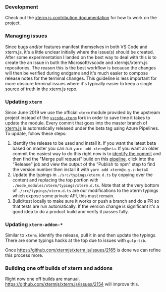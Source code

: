 ### Development

Check out the [xterm.js contribution documentation](https://github.com/xtermjs/xterm.js/wiki/Contributing) for how to work on the project.

### Managing issues

Since bugs and/or features manifest themselves in both VS Code and xterm.js, it's a little unclear initially where the issue(s) should be created. After some experimentation I landed on the best way to deal with this is to create the an issue in both the Microsoft/vscode and xtermjs/xterm.js repositories. The reason this is the best workflow is because the changes will then be verified during endgame and it's much easier to compose release notes for the terminal changes. This guideline is less important for more obscure terminal issues where it's typically easier to keep a single source of truth in the xterm.js repo.

### Updating `xterm`

Since June 2019 we use the official `xterm` module provided by the upstream project instead of the [`vscode-xterm`](https://github.com/microsoft/xterm.js) fork in order to save time it takes to update the module. Every commit that goes into the master branch of [xterm.js](https://github.com/xtermjs/xterm.js) is automatically released under the beta tag using Azure Pipelines. To update, follow these steps:

1. Identify the release to be used and install it. If you want the latest beta based on master you can run `yarn add xterm@beta`. If you want an older commit the easiest way to do this right now is to [identify the commit]() and then find the "Merge pull request" build on this [pipeline](https://dev.azure.com/xtermjs/xterm.js/_build?definitionId=3), click into the "Release" job and view the output of the "Publish to npm" step to find the version number then install it with `yarn add xterm@x.y.z-betaX`
2. Update the typings in `./src/typings/xterm.d.ts` by copying over the content and replacing the top portion with `./node_modules/xterm/typings/xterm.d.ts`. Note that at the very bottom of `./src/typings/xterm.d.ts` are our modifications to the xterm typings which expose some private API, this must remain.
3. Build/test locally to make sure it works or push a branch and do a PR so that tests are run automatically. If the version change is significant it's a good idea to do a product build and verify it passes fully.

### Updating `xterm-addon-*`

Similar to `xterm`, identify the release, pull it in and then update the typings. There are some typings hacks at the top due to issues with `gulp-tsb`.

Once https://github.com/xtermjs/xterm.js/issues/2165 is done we can refine this process more.

### Building one off builds of xterm and addons

Right now one off builds are manual. https://github.com/xtermjs/xterm.js/issues/2154 will improve this.

